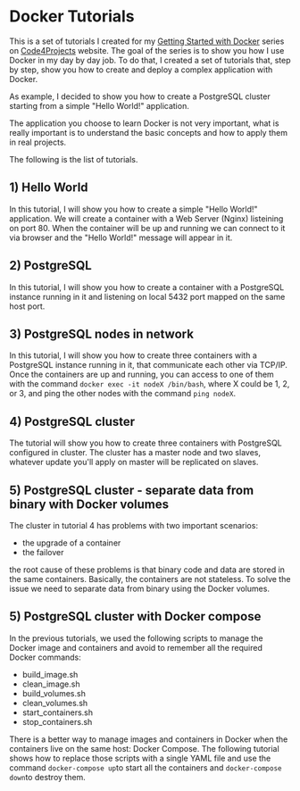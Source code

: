 # Docker Tutorials

This is a set of tutorials I created for my [Getting Started with Docker](http://code4projects.altervista.org/series/getting-started-with-docker/) series on [Code4Projects](http://code4projects.altervista.org) website. The goal of the series is to show you how I use Docker in my day by day job. To do that, I created a set of tutorials that, step by step, show you how to create and deploy a complex application with Docker.

As example, I decided to show you how to create a PostgreSQL cluster starting from a simple "Hello World!" application.

The application you choose to learn Docker is not very important, what is really important is to understand the basic concepts and how to apply them in real projects.

The following is the list of tutorials.

## 1) Hello World

In this tutorial, I will show you how to create a simple "Hello World!" application. We will create a container with a Web Server (Nginx) listeining on port 80. When the container will be up and running we can connect to it via browser and the "Hello World!" message will appear in it.

## 2) PostgreSQL

In this tutorial, I will show you how to create a container with a PostgreSQL instance running in it and listening on local 5432 port mapped on the same host port.

## 3) PostgreSQL nodes in network

In this tutorial, I will show you how to create three containers with a PostgreSQL instance running in it, that communicate each other via TCP/IP. Once the containers are up and running, you can access to one of them with the command ```docker exec -it nodeX /bin/bash```, where X could be 1, 2, or 3, and ping the other nodes with the command ```ping nodeX```. 

## 4) PostgreSQL cluster

The tutorial will show you how to create three containers with PostgreSQL configured in cluster. The cluster has a master node and two slaves, whatever update you'll apply on master will be replicated on slaves.

## 5) PostgreSQL cluster - separate data from binary with Docker volumes

The cluster in tutorial 4 has problems with two important scenarios:

- the upgrade of a container
- the failover

the root cause of these problems is that binary code and data are stored in the same containers. Basically, the containers are not stateless. To solve the issue we need to separate data from binary using the Docker volumes.

## 5) PostgreSQL cluster with Docker compose

In the previous tutorials, we used the following scripts to manage the Docker image and containers and avoid to remember all the required Docker commands:

- build_image.sh
- clean_image.sh
- build_volumes.sh
- clean_volumes.sh
- start_containers.sh
- stop_containers.sh

There is a better way to manage images and containers in Docker when the containers live on the same host: Docker Compose. The following tutorial shows how to replace those scripts with a single YAML file and use the command ```docker-compose up```to start all the containers and ```docker-compose down```to destroy them.
